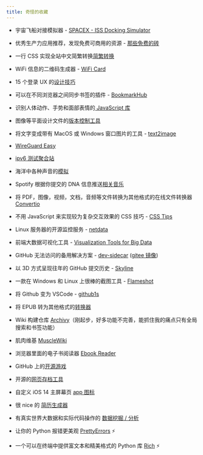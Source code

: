 ```yaml
---
title: 奇怪的收藏
---
```


- 宇宙飞船对接模拟器 - [SPACEX - ISS Docking Simulator](https://iss-sim.spacex.com/)

- 优秀生产力应用推荐，发现免费可商用的资源 - [那些免费的砖](https://www.thosefree.com/)

- 一行 CSS 实现全站中文简繁转换[简繁转换](https://www.zhangxinxu.com/wordpress/2021/01/css-simplified-traditional-chinese/?utm_source=pocket_mylist)

- WiFi 信息的二维码生成器 - [WiFi Card](https://wificard.io/)

- 15 个登录 UX 的[设计技巧](https://learnui.design/blog/tips-signup-login-ux.html?utm_source=pocket_mylist)

- 可以在不同浏览器之间同步书签的插件 - [BookmarkHub](https://github.com/dudor/BookmarkHub)

- 识别人体动作、手势和面部表情的[ JavaScript 库](https://handsfree.js.org/)

- 图像等平面设计文件的[版本控制工具](https://snowtrack.io/)

- 将文字变成带有 MacOS 或 Windows 窗口图片的工具 - [text2image](https://text2image.jaychen.fun/)

- [WireGuard Easy](https://github.com/WeeJeWel/wg-easy)

- [ipv6 测试聚合站](https://ipv6.stream/)

- 海洋中各种声音的[模拟](https://virtocean.com/)

- Spotify 根据你提交的 DNA 信息推送[相关音乐](https://www.bustle.com/p/spotify-ancestrydna-users-can-now-generate-personalized-playlists-based-on-their-dna-heritage-results-11957587)

- 将 PDF，图像，视频，文档，音频等文件转换为其他格式的在线文件转换器 [Convertio](https://convertio.co/zh/)

- 不用 JavaScript 来实现较为复杂交互效果的 CSS 技巧 - [CSS Tips](https://markodenic.com/css-tips/)

- Linux 服务器的开源监控服务 - [netdata](https://github.com/netdata/netdata)

- 前端大数据可视化工具 - [Visualization Tools for Big Data](https://itnext.io/visualization-tools-for-big-data-c3361241a67e)

- GitHub 无法访问的备用解决方案 - [dev-sidecar](https://github.com/docmirror/dev-sidecar) ([gitee 镜像](https://gitee.com/docmirror/dev-sidecar))

- 以 3D 方式呈现往年的 GitHub 提交历史 - [Skyline](https://skyline.github.com/)

- 一款在 Windows 和 Linux 上很棒的截图工具 - [Flameshot](https://github.com/flameshot-org/flameshot)

- 将 Github 变为 VSCode - [github1s](https://github.com/conwnet/github1s)

- 将 EPUB 转为其他格式的[转换器](https://epub.to/)

- Wiki 构建仓库 [Archivy](https://github.com/archivy/archivy/)（刚起步，好多功能不完善，能抓住我的痛点只有全局搜索和书签功能）

- 肌肉维基 [MuscleWiki](https://musclewiki.com/)

- 浏览器里面的电子书阅读器 [Ebook Reader](https://www.loudreader.com/)

- GitHub 上的[开源游戏](https://github.com/leereilly/games)

- 开源的[网页存档工具](https://github.com/ArchiveBox/ArchiveBox)

- 自定义 iOS 14 主屏幕页 [app 图标](https://myicon.io/)

- 很 nice 的 [简历生成器](https://github.com/salomonelli/best-resume-ever)

- 有真实世界大数据和实际代码操作的 [数据挖掘 / 分析](https://github.com/TurboWay/bigdata_analyse)

- 让你的 Python 报错更美观 [PrettyErrors](https://github.com/onelivesleft/PrettyErrors) :zap:

- 一个可以在终端中提供富文本和精美格式的 Python 库 [Rich](https://github.com/willmcgugan/rich) :zap:
